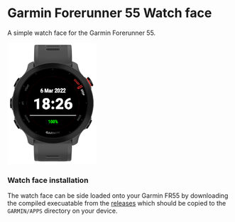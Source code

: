 # Garmin Forerunner 55 Watch face

A simple watch face for the Garmin Forerunner 55.

![Watch face](fr55-watch-face.png)

### Watch face installation

The watch face can be side loaded onto your Garmin FR55 by downloading the compiled execuatable from the [releases](https://github.com/cmh-dev/FR55WatchFace/releases) which should be copied to the `GARMIN/APPS` directory on your device.
